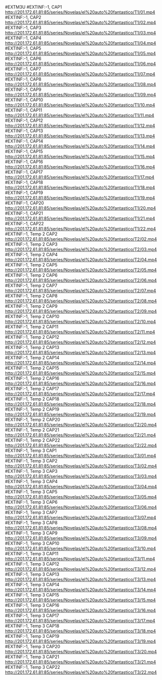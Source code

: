 #EXTM3U
#EXTINF:-1, CAP1
http://201.172.61.81:85/series/Novelas/el%20auto%20fantastico/T1/01.mp4
#EXTINF:-1, CAP2
http://201.172.61.81:85/series/Novelas/el%20auto%20fantastico/T1/02.mp4
#EXTINF:-1, CAP3
http://201.172.61.81:85/series/Novelas/el%20auto%20fantastico/T1/03.mp4
#EXTINF:-1, CAP4
http://201.172.61.81:85/series/Novelas/el%20auto%20fantastico/T1/04.mp4
#EXTINF:-1, CAP5
http://201.172.61.81:85/series/Novelas/el%20auto%20fantastico/T1/05.mp4
#EXTINF:-1, CAP6
http://201.172.61.81:85/series/Novelas/el%20auto%20fantastico/T1/06.mp4
#EXTINF:-1, CAP7
http://201.172.61.81:85/series/Novelas/el%20auto%20fantastico/T1/07.mp4
#EXTINF:-1, CAP8
http://201.172.61.81:85/series/Novelas/el%20auto%20fantastico/T1/08.mp4
#EXTINF:-1, CAP9
http://201.172.61.81:85/series/Novelas/el%20auto%20fantastico/T1/09.mp4
#EXTINF:-1, CAP10
http://201.172.61.81:85/series/Novelas/el%20auto%20fantastico/T1/10.mp4
#EXTINF:-1, CAP11
http://201.172.61.81:85/series/Novelas/el%20auto%20fantastico/T1/11.mp4
#EXTINF:-1, CAP12
http://201.172.61.81:85/series/Novelas/el%20auto%20fantastico/T1/12.mp4
#EXTINF:-1, CAP13
http://201.172.61.81:85/series/Novelas/el%20auto%20fantastico/T1/13.mp4
#EXTINF:-1, CAP14
http://201.172.61.81:85/series/Novelas/el%20auto%20fantastico/T1/14.mp4
#EXTINF:-1, CAP15
http://201.172.61.81:85/series/Novelas/el%20auto%20fantastico/T1/15.mp4
#EXTINF:-1, CAP16
http://201.172.61.81:85/series/Novelas/el%20auto%20fantastico/T1/16.mp4
#EXTINF:-1, CAP17
http://201.172.61.81:85/series/Novelas/el%20auto%20fantastico/T1/17.mp4
#EXTINF:-1, CAP18
http://201.172.61.81:85/series/Novelas/el%20auto%20fantastico/T1/18.mp4
#EXTINF:-1, CAP19
http://201.172.61.81:85/series/Novelas/el%20auto%20fantastico/T1/19.mp4
#EXTINF:-1, CAP20
http://201.172.61.81:85/series/Novelas/el%20auto%20fantastico/T1/20.mp4
#EXTINF:-1, CAP21
http://201.172.61.81:85/series/Novelas/el%20auto%20fantastico/T1/21.mp4
#EXTINF:-1, CAP22
http://201.172.61.81:85/series/Novelas/el%20auto%20fantastico/T1/22.mp4
#EXTINF:-1, Temp 2 CAP2
http://201.172.61.81:85/series/Novelas/el%20auto%20fantastico/T2/02.mp4
#EXTINF:-1, Temp 2 CAP3
http://201.172.61.81:85/series/Novelas/el%20auto%20fantastico/T2/03.mp4
#EXTINF:-1, Temp 2 CAP4
http://201.172.61.81:85/series/Novelas/el%20auto%20fantastico/T2/04.mp4
#EXTINF:-1, Temp 2 CAP5
http://201.172.61.81:85/series/Novelas/el%20auto%20fantastico/T2/05.mp4
#EXTINF:-1, Temp 2 CAP6
http://201.172.61.81:85/series/Novelas/el%20auto%20fantastico/T2/06.mp4
#EXTINF:-1, Temp 2 CAP7
http://201.172.61.81:85/series/Novelas/el%20auto%20fantastico/T2/07.mp4
#EXTINF:-1, Temp 2 CAP8
http://201.172.61.81:85/series/Novelas/el%20auto%20fantastico/T2/08.mp4
#EXTINF:-1, Temp 2 CAP9
http://201.172.61.81:85/series/Novelas/el%20auto%20fantastico/T2/09.mp4
#EXTINF:-1, Temp 2 CAP10
http://201.172.61.81:85/series/Novelas/el%20auto%20fantastico/T2/10.mp4
#EXTINF:-1, Temp 2 CAP11
http://201.172.61.81:85/series/Novelas/el%20auto%20fantastico/T2/11.mp4
#EXTINF:-1, Temp 2 CAP12
http://201.172.61.81:85/series/Novelas/el%20auto%20fantastico/T2/12.mp4
#EXTINF:-1, Temp 2 CAP13
http://201.172.61.81:85/series/Novelas/el%20auto%20fantastico/T2/13.mp4
#EXTINF:-1, Temp 2 CAP14
http://201.172.61.81:85/series/Novelas/el%20auto%20fantastico/T2/14.mp4
#EXTINF:-1, Temp 2 CAP15
http://201.172.61.81:85/series/Novelas/el%20auto%20fantastico/T2/15.mp4
#EXTINF:-1, Temp 2 CAP16
http://201.172.61.81:85/series/Novelas/el%20auto%20fantastico/T2/16.mp4
#EXTINF:-1, Temp 2 CAP17
http://201.172.61.81:85/series/Novelas/el%20auto%20fantastico/T2/17.mp4
#EXTINF:-1, Temp 2 CAP18
http://201.172.61.81:85/series/Novelas/el%20auto%20fantastico/T2/18.mp4
#EXTINF:-1, Temp 2 CAP19
http://201.172.61.81:85/series/Novelas/el%20auto%20fantastico/T2/19.mp4
#EXTINF:-1, Temp 2 CAP20
http://201.172.61.81:85/series/Novelas/el%20auto%20fantastico/T2/20.mp4
#EXTINF:-1, Temp 2 CAP21
http://201.172.61.81:85/series/Novelas/el%20auto%20fantastico/T2/21.mp4
#EXTINF:-1, Temp 2 CAP22
http://201.172.61.81:85/series/Novelas/el%20auto%20fantastico/T2/22.mp4
#EXTINF:-1, Temp 3 CAP1
http://201.172.61.81:85/series/Novelas/el%20auto%20fantastico/T3/01.mp4
#EXTINF:-1, Temp 3 CAP2
http://201.172.61.81:85/series/Novelas/el%20auto%20fantastico/T3/02.mp4
#EXTINF:-1, Temp 3 CAP3
http://201.172.61.81:85/series/Novelas/el%20auto%20fantastico/T3/03.mp4
#EXTINF:-1, Temp 3 CAP4
http://201.172.61.81:85/series/Novelas/el%20auto%20fantastico/T3/04.mp4
#EXTINF:-1, Temp 3 CAP5
http://201.172.61.81:85/series/Novelas/el%20auto%20fantastico/T3/05.mp4
#EXTINF:-1, Temp 3 CAP6
http://201.172.61.81:85/series/Novelas/el%20auto%20fantastico/T3/06.mp4
#EXTINF:-1, Temp 3 CAP7
http://201.172.61.81:85/series/Novelas/el%20auto%20fantastico/T3/07.mp4
#EXTINF:-1, Temp 3 CAP8
http://201.172.61.81:85/series/Novelas/el%20auto%20fantastico/T3/08.mp4
#EXTINF:-1, Temp 3 CAP9
http://201.172.61.81:85/series/Novelas/el%20auto%20fantastico/T3/09.mp4
#EXTINF:-1, Temp 3 CAP10
http://201.172.61.81:85/series/Novelas/el%20auto%20fantastico/T3/10.mp4
#EXTINF:-1, Temp 3 CAP11
http://201.172.61.81:85/series/Novelas/el%20auto%20fantastico/T3/11.mp4
#EXTINF:-1, Temp 3 CAP12
http://201.172.61.81:85/series/Novelas/el%20auto%20fantastico/T3/12.mp4
#EXTINF:-1, Temp 3 CAP13
http://201.172.61.81:85/series/Novelas/el%20auto%20fantastico/T3/13.mp4
#EXTINF:-1, Temp 3 CAP14
http://201.172.61.81:85/series/Novelas/el%20auto%20fantastico/T3/14.mp4
#EXTINF:-1, Temp 3 CAP15
http://201.172.61.81:85/series/Novelas/el%20auto%20fantastico/T3/15.mp4
#EXTINF:-1, Temp 3 CAP16
http://201.172.61.81:85/series/Novelas/el%20auto%20fantastico/T3/16.mp4
#EXTINF:-1, Temp 3 CAP17
http://201.172.61.81:85/series/Novelas/el%20auto%20fantastico/T3/17.mp4
#EXTINF:-1, Temp 3 CAP18
http://201.172.61.81:85/series/Novelas/el%20auto%20fantastico/T3/18.mp4
#EXTINF:-1, Temp 3 CAP19
http://201.172.61.81:85/series/Novelas/el%20auto%20fantastico/T3/19.mp4
#EXTINF:-1, Temp 3 CAP20
http://201.172.61.81:85/series/Novelas/el%20auto%20fantastico/T3/20.mp4
#EXTINF:-1, Temp 3 CAP21
http://201.172.61.81:85/series/Novelas/el%20auto%20fantastico/T3/21.mp4
#EXTINF:-1, Temp 3 CAP22
http://201.172.61.81:85/series/Novelas/el%20auto%20fantastico/T3/22.mp4

